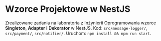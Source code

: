 # Wzorce Projektowe w NestJS

Zrealizowane zadania na laboratoria z Inżynierii Oprogramowania
wzorce **Singleton**, **Adapter** i **Dekorator** w NestJS. Kod: `src/message-logger/`, `src/payment/`, `src/notifier/`. Uruchom: `npm install && npm run start`.
